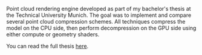 Point cloud rendering engine developed as part of my bachelor's thesis at the Technical University Munich. The goal was to implement and compare several point cloud compression schemes. All techniques compress the model on the CPU side, then perform decompression on the GPU side using either compute or geometry shaders. 

You can read the full thesis [here](thesis.pdf).